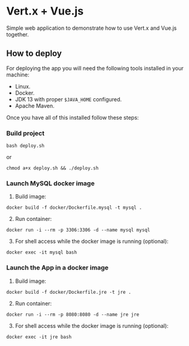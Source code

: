 # Vert.x + Vue.js

Simple web application to demonstrate how to use Vert.x and Vue.js together.

## How to deploy

For deploying the app you will need the following tools installed in your machine:

* Linux.
* Docker.
* JDK 13 with proper `$JAVA_HOME` configured.
* Apache Maven.

Once you have all of this installed follow these steps:

### Build project

`bash deploy.sh`

or

`chmod a+x deploy.sh && ./deploy.sh`

### Launch MySQL docker image

1. Build image:

`docker build -f docker/Dockerfile.mysql -t mysql .`

2. Run container:

`docker run -i --rm -p 3306:3306 -d --name mysql mysql`

3. For shell access while the docker image is running (optional): 

`docker exec -it mysql bash`

### Launch the App in a docker image

1. Build image:

`docker build -f docker/Dockerfile.jre -t jre .`

2. Run container:

`docker run -i --rm -p 8080:8080 -d --name jre jre`

3. For shell access while the docker image is running (optional): 

`docker exec -it jre bash`